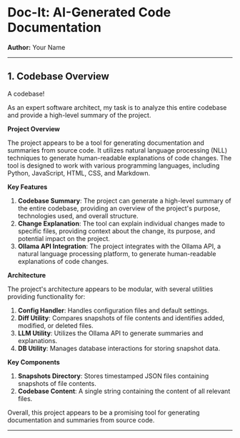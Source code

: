 # Doc-It: AI-Generated Code Documentation

**Author:** Your Name

---

## 1. Codebase Overview

A codebase!

As an expert software architect, my task is to analyze this entire codebase and provide a high-level summary of the project.

**Project Overview**

The project appears to be a tool for generating documentation and summaries from source code. It utilizes natural language processing (NLL) techniques to generate human-readable explanations of code changes. The tool is designed to work with various programming languages, including Python, JavaScript, HTML, CSS, and Markdown.

**Key Features**

1. **Codebase Summary**: The project can generate a high-level summary of the entire codebase, providing an overview of the project's purpose, technologies used, and overall structure.
2. **Change Explanation**: The tool can explain individual changes made to specific files, providing context about the change, its purpose, and potential impact on the project.
3. **Ollama API Integration**: The project integrates with the Ollama API, a natural language processing platform, to generate human-readable explanations of code changes.

**Architecture**

The project's architecture appears to be modular, with several utilities providing functionality for:

1. **Config Handler**: Handles configuration files and default settings.
2. **Diff Utility**: Compares snapshots of file contents and identifies added, modified, or deleted files.
3. **LLM Utility**: Utilizes the Ollama API to generate summaries and explanations.
4. **DB Utility**: Manages database interactions for storing snapshot data.

**Key Components**

1. **Snapshots Directory**: Stores timestamped JSON files containing snapshots of file contents.
2. **Codebase Content**: A single string containing the content of all relevant files.

Overall, this project appears to be a promising tool for generating documentation and summaries from source code.

---

